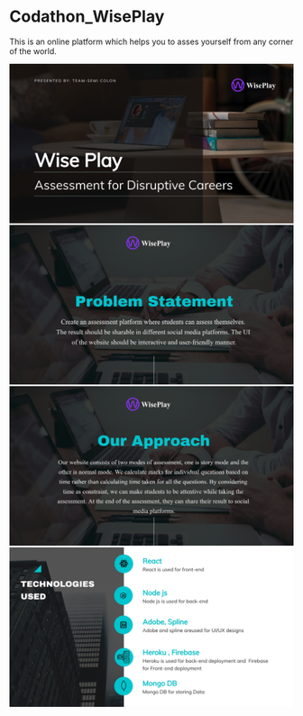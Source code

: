 # Codathon_WisePlay

This is an online platform which helps you to asses yourself from any corner of the world.

![Alt text](FrontEnd/public/Guide/1.jpg?raw=true "Title")
![Alt text](FrontEnd/public/Guide/2.jpg?raw=true "Title")
![Alt text](FrontEnd/public/Guide/3.jpg?raw=true "Title")
![Alt text](FrontEnd/public/Guide/4.jpg?raw=true "Title")
